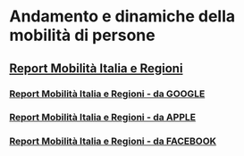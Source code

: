 
# Andamento e dinamiche della mobilità di persone 

## [Report Mobilità Italia e Regioni](https://polis-lombardia.github.io/mobilita/Italia-Regioni-report-mobilita.html) 

### [Report Mobilità Italia e Regioni - da GOOGLE](https://polis-lombardia.github.io/mobilita/Google-report-mobilita.html) 

### [Report Mobilità Italia e Regioni - da APPLE](https://polis-lombardia.github.io/mobilita/Apple-report-mobilita.html) 

### [Report Mobilità Italia e Regioni - da FACEBOOK](https://polis-lombardia.github.io/mobilita/Facebook-report-mobilita.html) 
